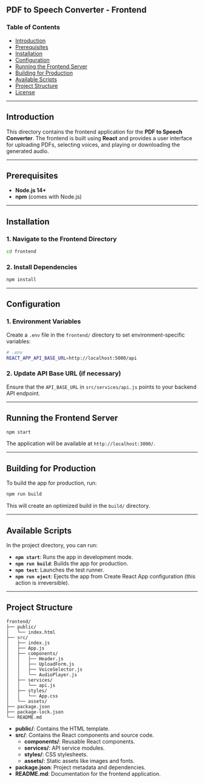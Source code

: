 ## PDF to Speech Converter - Frontend

### Table of Contents

- [Introduction](#introduction)
- [Prerequisites](#prerequisites)
- [Installation](#installation)
- [Configuration](#configuration)
- [Running the Frontend Server](#running-the-frontend-server)
- [Building for Production](#building-for-production)
- [Available Scripts](#available-scripts)
- [Project Structure](#project-structure)
- [License](#license)

---

## Introduction

This directory contains the frontend application for the **PDF to Speech Converter**. The frontend is built using **React** and provides a user interface for uploading PDFs, selecting voices, and playing or downloading the generated audio.

---

## Prerequisites

- **Node.js 14+**
- **npm** (comes with Node.js)

---

## Installation

### 1. Navigate to the Frontend Directory

```bash
cd frontend
```

### 2. Install Dependencies

```bash
npm install
```

---

## Configuration

### 1. Environment Variables

Create a `.env` file in the `frontend/` directory to set environment-specific variables:

```bash
# .env
REACT_APP_API_BASE_URL=http://localhost:5000/api
```

### 2. Update API Base URL (if necessary)

Ensure that the `API_BASE_URL` in `src/services/api.js` points to your backend API endpoint.

---

## Running the Frontend Server

```bash
npm start
```

The application will be available at `http://localhost:3000/`.

---

## Building for Production

To build the app for production, run:

```bash
npm run build
```

This will create an optimized build in the `build/` directory.

---

## Available Scripts

In the project directory, you can run:

- **`npm start`**: Runs the app in development mode.
- **`npm run build`**: Builds the app for production.
- **`npm test`**: Launches the test runner.
- **`npm run eject`**: Ejects the app from Create React App configuration (this action is irreversible).

---

## Project Structure

```
frontend/
├── public/
│   └── index.html
├── src/
│   ├── index.js
│   ├── App.js
│   ├── components/
│   │   ├── Header.js
│   │   ├── UploadForm.js
│   │   ├── VoiceSelector.js
│   │   └── AudioPlayer.js
│   ├── services/
│   │   └── api.js
│   ├── styles/
│   │   └── App.css
│   └── assets/
├── package.json
├── package-lock.json
└── README.md
```

- **public/**: Contains the HTML template.
- **src/**: Contains the React components and source code.
  - **components/**: Reusable React components.
  - **services/**: API service modules.
  - **styles/**: CSS stylesheets.
  - **assets/**: Static assets like images and fonts.
- **package.json**: Project metadata and dependencies.
- **README.md**: Documentation for the frontend application.

